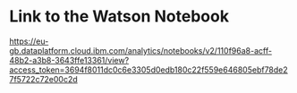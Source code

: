 # Link to the Watson Notebook

https://eu-gb.dataplatform.cloud.ibm.com/analytics/notebooks/v2/110f96a8-acff-48b2-a3b8-3643ffe13361/view?access_token=3694f8011dc0c6e3305d0edb180c22f559e646805ebf78de27f5722c72e00c2d
